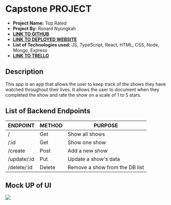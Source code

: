 # Capstone PROJECT 

- **Project Name:** Top Rated 
- **Project By:** Ronard Nyongkah
- [**LINK TO GITHUB**](https://github.com/JoyBoyCr7/Top-Rated)
- [**LINK TO DEPLOYED WEBSITE**](https://top-rated.vercel.app/)
- **List of Technologies used:** JS, TypeScript, React, HTML, CSS, Node, Mongo, Express
- [**LINK TO TRELLO**]()

## Description
This app is an app that allows the user to keep track of the shows they have watched throughout their lives. It allows the user to document when they completed the show and rate the show on a scale of 1 to 5 stars.


## List of Backend Endpoints

| ENDPOINT | METHOD | PURPOSE |
|----------|--------|---------|
| / | Get | Show all shows |
|/:id | Get | Show one show|
|/create | Post |Add a new show |
|/update/:id | Put | Update a show's data |
|/delete/:id | Delete | Remove a show from the DB list|


## Mock UP of UI

![](https://s3.amazonaws.com/assets.mockflow.com/app/wireframepro/company/C7383031535df471882a6c5129929f7e9/projects/M2g7Rdc8Jh/pages/8248484026cf4b98a087bf22731b11dd/image/8248484026cf4b98a087bf22731b11dd.png?1696106876321)